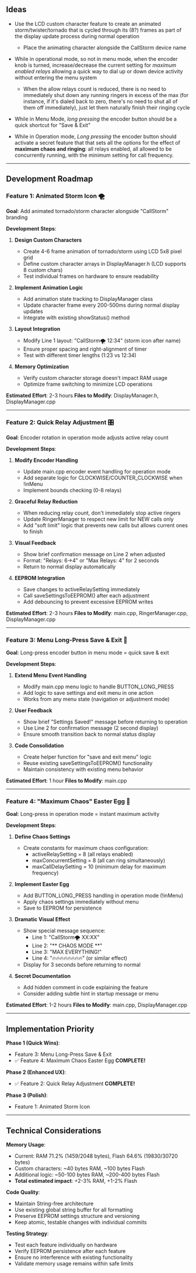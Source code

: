 ## Ideas

- Use the LCD custom character feature to create an animated storm/twister/tornado that is cycled through its (8?) frames as part of the display update process during normal operation
    - Place the animating character alongside the CallStorm device name

- While in operational mode, so not in menu mode, when the encoder knob is turned, increase/decrease the current setting for _maximum enabled relays_ allowing a quick way to dial up or down device activity without entering the menu system
    - When the allow relays count is reduced, there is no need to immediately shut down any running ringers in excess of the max (for instance, if it's dialed back to zero, there's no need to shut all of them off immediately), just let them naturally finish their ringing cycle

- While in Menu Mode, _long pressing_ the encoder button should be a quick shortcut for "Save & Exit"

- While in Operation mode, _Long pressing_ the encoder button should activate  a secret feature that that sets all the options for the effect of **maximum chaos and ringing**: all relays enabled, all allowed to be concurrently running, with the minimum setting for call frequency.

---

## Development Roadmap

### Feature 1: Animated Storm Icon 🌪️
**Goal**: Add animated tornado/storm character alongside "CallStorm" branding

**Development Steps**:
1. **Design Custom Characters**
   - Create 4-6 frame animation of tornado/storm using LCD 5x8 pixel grid
   - Define custom character arrays in DisplayManager.h (LCD supports 8 custom chars)
   - Test individual frames on hardware to ensure readability

2. **Implement Animation Logic**
   - Add animation state tracking to DisplayManager class
   - Update character frame every 200-500ms during normal display updates
   - Integrate with existing showStatus() method

3. **Layout Integration**
   - Modify Line 1 layout: "CallStorm🌪️    12:34" (storm icon after name)
   - Ensure proper spacing and right-alignment of timer
   - Test with different timer lengths (1:23 vs 12:34)

4. **Memory Optimization**
   - Verify custom character storage doesn't impact RAM usage
   - Optimize frame switching to minimize LCD operations

**Estimated Effort**: 2-3 hours
**Files to Modify**: DisplayManager.h, DisplayManager.cpp

---

### Feature 2: Quick Relay Adjustment 🎛️
**Goal**: Encoder rotation in operation mode adjusts active relay count

**Development Steps**:
1. **Modify Encoder Handling**
   - Update main.cpp encoder event handling for operation mode
   - Add separate logic for CLOCKWISE/COUNTER_CLOCKWISE when !inMenu
   - Implement bounds checking (0-8 relays)

2. **Graceful Relay Reduction**
   - When reducing relay count, don't immediately stop active ringers
   - Update RingerManager to respect new limit for NEW calls only
   - Add "soft limit" logic that prevents new calls but allows current ones to finish

3. **Visual Feedback**
   - Show brief confirmation message on Line 2 when adjusted
   - Format: "Relays: 6→4" or "Max Relays: 4" for 2 seconds
   - Return to normal display automatically

4. **EEPROM Integration**
   - Save changes to activeRelaySetting immediately
   - Call saveSettingsToEEPROM() after each adjustment
   - Add debouncing to prevent excessive EEPROM writes

**Estimated Effort**: 2-3 hours
**Files to Modify**: main.cpp, RingerManager.cpp, DisplayManager.cpp

---

### Feature 3: Menu Long-Press Save & Exit 💾
**Goal**: Long-press encoder button in menu mode = quick save & exit

**Development Steps**:
1. **Extend Menu Event Handling**
   - Modify main.cpp menu logic to handle BUTTON_LONG_PRESS
   - Add logic to save settings and exit menu in one action
   - Works from any menu state (navigation or adjustment mode)

2. **User Feedback**
   - Show brief "Settings Saved!" message before returning to operation
   - Use Line 2 for confirmation message (2 second display)
   - Ensure smooth transition back to normal status display

3. **Code Consolidation**
   - Create helper function for "save and exit menu" logic
   - Reuse existing saveSettingsToEEPROM() functionality
   - Maintain consistency with existing menu behavior

**Estimated Effort**: 1 hour
**Files to Modify**: main.cpp

---

### Feature 4: "Maximum Chaos" Easter Egg 🎉
**Goal**: Long-press in operation mode = instant maximum activity

**Development Steps**:
1. **Define Chaos Settings**
   - Create constants for maximum chaos configuration:
     - activeRelaySetting = 8 (all relays enabled)
     - maxConcurrentSetting = 8 (all can ring simultaneously)
     - maxCallDelaySetting = 10 (minimum delay for maximum frequency)

2. **Implement Easter Egg**
   - Add BUTTON_LONG_PRESS handling in operation mode (!inMenu)
   - Apply chaos settings immediately without menu
   - Save to EEPROM for persistence

3. **Dramatic Visual Effect**
   - Show special message sequence:
     - Line 1: "CallStorm🌪️    XX:XX"
     - Line 2: "** CHAOS MODE **"
     - Line 3: "MAX EVERYTHING!"
     - Line 4: "🔥🔥🔥🔥🔥🔥🔥🔥" (or similar effect)
   - Display for 3 seconds before returning to normal

4. **Secret Documentation**
   - Add hidden comment in code explaining the feature
   - Consider adding subtle hint in startup message or menu

**Estimated Effort**: 1-2 hours
**Files to Modify**: main.cpp, DisplayManager.cpp

---

## Implementation Priority

**Phase 1 (Quick Wins)**:
- Feature 3: Menu Long-Press Save & Exit
- ✅ Feature 4: Maximum Chaos Easter Egg **COMPLETE!**

**Phase 2 (Enhanced UX)**:
- ✅ Feature 2: Quick Relay Adjustment **COMPLETE!**

**Phase 3 (Polish)**:
- Feature 1: Animated Storm Icon

---

## Technical Considerations

**Memory Usage**:
- Current: RAM 71.2% (1459/2048 bytes), Flash 64.6% (19830/30720 bytes)
- Custom characters: ~40 bytes RAM, ~100 bytes Flash
- Additional logic: ~50-100 bytes RAM, ~200-400 bytes Flash
- **Total estimated impact**: +2-3% RAM, +1-2% Flash

**Code Quality**:
- Maintain String-free architecture
- Use existing global string buffer for all formatting
- Preserve EEPROM settings structure and versioning
- Keep atomic, testable changes with individual commits

**Testing Strategy**:
- Test each feature individually on hardware
- Verify EEPROM persistence after each feature
- Ensure no interference with existing functionality
- Validate memory usage remains within safe limits

